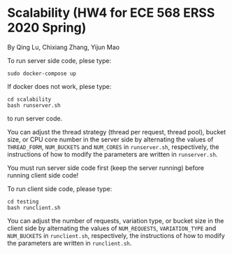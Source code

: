 # Scalability (HW4 for ECE 568 ERSS 2020 Spring)

By Qing Lu, Chixiang Zhang, Yijun Mao

To run server side code, plese type:

```
sudo docker-compose up
```

If docker does not work, plese type:

```
cd scalability
bash runserver.sh
```

to run server code. 

You can adjust the thread strategy (thread per request, thread pool), bucket size, or CPU core number in the server side by alternating the values of ```THREAD_FORM```, ```NUM_BUCKETS``` and ```NUM_CORES``` in ```runserver.sh```, respectively, the instructions of how to modify the parameters are written in ```runserver.sh```.

<!-- `s` stands for running server side code.

`server_para2` stands for the thread strategy, whose value 0 means thread per request, and 1 means thread pool.

`server_para3` stands for the size of bucket, whose value 1 refers to 32 bucket size, 2 refers to 128 bucket size, 3 refers to 512 bucket size, and 4 refers to 2048 bucket size. -->

You must run server side code first (keep the server running) before running client side code!

To run client side code, please type:

```
cd testing
bash runclient.sh
```

You can adjust the number of requests, variation type, or bucket size in the client side by alternating the values of ```NUM_REQUESTS```, ```VARIATION_TYPE``` and ```NUM_BUCKETS``` in ```runclient.sh```, respectively, the instructions of how to modify the parameters are written in ```runclient.sh```.